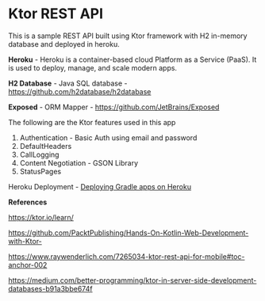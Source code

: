 # Ktor REST API
This is a sample REST API built using Ktor framework with H2 in-memory database and deployed in heroku.

**Heroku** - Heroku is a container-based cloud Platform as a Service (PaaS). It is used to deploy, manage, and scale modern apps.

**H2 Database** - Java SQL database - https://github.com/h2database/h2database

**Exposed** - ORM Mapper - https://github.com/JetBrains/Exposed

The following are the Ktor features used in this app
1. Authentication - Basic Auth using email and password
1. DefaultHeaders
1. CallLogging
1. Content Negotiation - GSON Library
1. StatusPages

Heroku Deployment - [Deploying Gradle apps on Heroku](https://devcenter.heroku.com/articles/deploying-gradle-apps-on-heroku)

**References**

https://ktor.io/learn/

https://github.com/PacktPublishing/Hands-On-Kotlin-Web-Development-with-Ktor-

https://www.raywenderlich.com/7265034-ktor-rest-api-for-mobile#toc-anchor-002

https://medium.com/better-programming/ktor-in-server-side-development-databases-b91a3bbe674f
